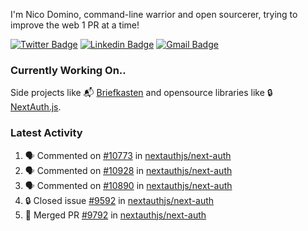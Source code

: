 
I'm Nico Domino, command-line warrior and open sourcerer, trying to improve the web 1 PR at a time!

[![Twitter Badge](https://img.shields.io/badge/-@ndom91-1ca0f1?style=flat-square&labelColor=1ca0f1&logo=twitter&logoColor=white&link=https://twitter.com/ndom91)](https://twitter.com/ndom91) [![Linkedin Badge](https://img.shields.io/badge/-ndom91-blue?style=flat-square&logo=Linkedin&logoColor=white&link=https://www.linkedin.com/in/ndom91/)](https://www.linkedin.com/in/ndom91/) [![Gmail Badge](https://img.shields.io/badge/-yo@ndo.dev-c14438?style=flat-square&logo=mail.ru&logoColor=white&link=mailto:yo@ndo.dev)](mailto:yo@ndo.dev)

### Currently Working On..

Side projects like 📬 [Briefkasten](https://briefkastenhq.com) and opensource libraries like 🔒 [NextAuth.js](https://github.com/nextauthjs/next-auth).

<!--START_SECTION_PROFILE_VIEWS:readme-info-->
<!--END_SECTION_PROFILE_VIEWS:readme-info-->

<!--START_SECTION_DAILY_COMMIT:readme-info-->
<!--END_SECTION_DAILY_COMMIT:readme-info-->

<!--START_SECTION_WEEKLY_COMMIT:readme-info-->
<!--END_SECTION_WEEKLY_COMMIT:readme-info-->

### Latest Activity

<!--START_SECTION:activity-->
1. 🗣 Commented on [#10773](https://github.com/nextauthjs/next-auth/issues/10773#issuecomment-2119229953) in [nextauthjs/next-auth](https://github.com/nextauthjs/next-auth)
2. 🗣 Commented on [#10928](https://github.com/nextauthjs/next-auth/issues/10928#issuecomment-2119228435) in [nextauthjs/next-auth](https://github.com/nextauthjs/next-auth)
3. 🗣 Commented on [#10890](https://github.com/nextauthjs/next-auth/issues/10890#issuecomment-2119226834) in [nextauthjs/next-auth](https://github.com/nextauthjs/next-auth)
4. 🔒 Closed issue [#9592](https://github.com/nextauthjs/next-auth/issues/9592) in [nextauthjs/next-auth](https://github.com/nextauthjs/next-auth)
5. 🎉 Merged PR [#9792](https://github.com/nextauthjs/next-auth/pull/9792) in [nextauthjs/next-auth](https://github.com/nextauthjs/next-auth)
<!--END_SECTION:activity-->
